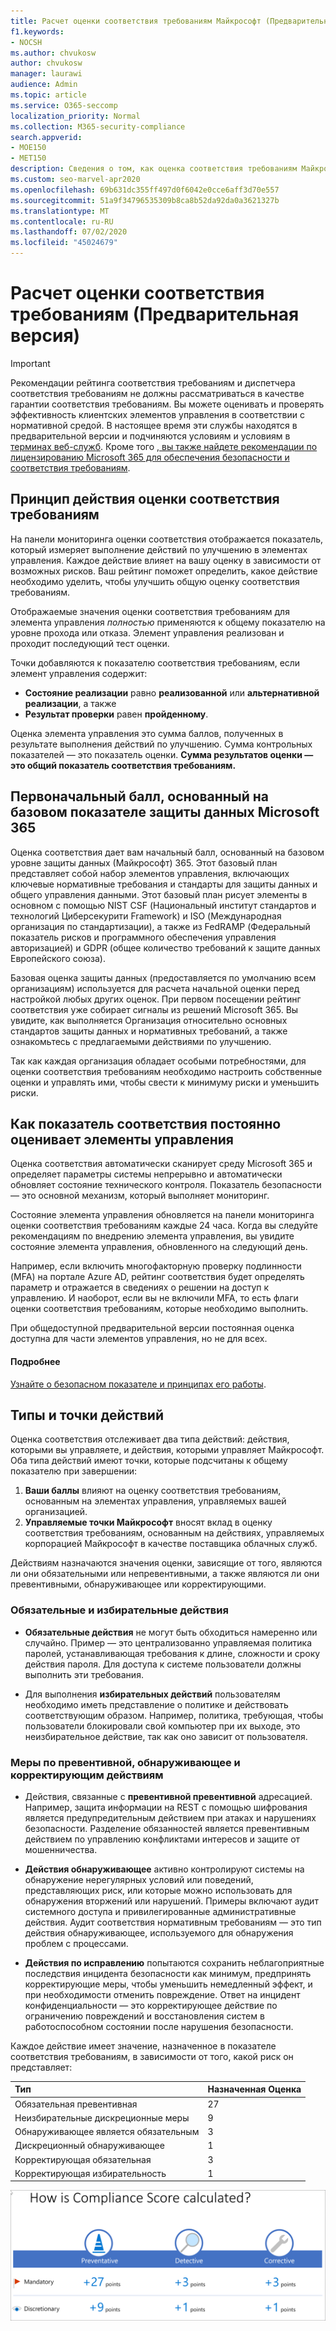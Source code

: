 ```yaml
---
title: Расчет оценки соответствия требованиям Майкрософт (Предварительная версия)
f1.keywords:
- NOCSH
ms.author: chvukosw
author: chvukosw
manager: laurawi
audience: Admin
ms.topic: article
ms.service: O365-seccomp
localization_priority: Normal
ms.collection: M365-security-compliance
search.appverid:
- MOE150
- MET150
description: Сведения о том, как оценка соответствия требованиям Майкрософт вычисляет персонализированный балл на основе действий, предпринимаемых для решения рисков и повышая уровень соответствия требованиям.
ms.custom: seo-marvel-apr2020
ms.openlocfilehash: 69b631dc355ff497d0f6042e0cce6aff3d70e557
ms.sourcegitcommit: 51a9f34796535309b8ca8b52da92da0a3621327b
ms.translationtype: MT
ms.contentlocale: ru-RU
ms.lasthandoff: 07/02/2020
ms.locfileid: "45024679"
---
```

# <a name="compliance-score-preview-calculation"></a>Расчет оценки соответствия требованиям (Предварительная версия)

> [!IMPORTANT]
> Рекомендации рейтинга соответствия требованиям и диспетчера соответствия требованиям не должны рассматриваться в качестве гарантии соответствия требованиям. Вы можете оценивать и проверять эффективность клиентских элементов управления в соответствии с нормативной средой. В настоящее время эти службы находятся в предварительной версии и подчиняются условиям и условиям в [терминах веб-служб](https://go.microsoft.com/fwlink/?linkid=2108910). Кроме того [, вы также найдете рекомендации по лицензированию Microsoft 365 для обеспечения безопасности и соответствия требованиям](https://docs.microsoft.com/office365/servicedescriptions/microsoft-365-service-descriptions/microsoft-365-tenantlevel-services-licensing-guidance/microsoft-365-security-compliance-licensing-guidance).

## <a name="how-compliance-score-works"></a>Принцип действия оценки соответствия требованиям

На панели мониторинга оценки соответствия отображается показатель, который измеряет выполнение действий по улучшению в элементах управления. Каждое действие влияет на вашу оценку в зависимости от возможных рисков. Ваш рейтинг поможет определить, какое действие необходимо уделить, чтобы улучшить общую оценку соответствия требованиям.

Отображаемые значения оценки соответствия требованиям для элемента управления *полностью* применяются к общему показателю на уровне прохода или отказа. Элемент управления реализован и проходит последующий тест оценки. 

Точки добавляются к показателю соответствия требованиям, если элемент управления содержит:

- **Состояние реализации** равно **реализованной** или **альтернативной реализации**, а также
- **Результат проверки** равен **пройденному**.

Оценка элемента управления это сумма баллов, полученных в результате выполнения действий по улучшению. Сумма контрольных показателей — это показатель оценки. **Сумма результатов оценки — это общий показатель соответствия требованиям.**

## <a name="initial-score-based-on-microsoft-365-data-protection-baseline"></a>Первоначальный балл, основанный на базовом показателе защиты данных Microsoft 365
  
Оценка соответствия дает вам начальный балл, основанный на базовом уровне защиты данных (Майкрософт) 365. Этот базовый план представляет собой набор элементов управления, включающих ключевые нормативные требования и стандарты для защиты данных и общего управления данными. Этот базовый план рисует элементы в основном с помощью NIST CSF (Национальный институт стандартов и технологий Циберсекурити Framework) и ISO (Международная организация по стандартизации), а также из FedRAMP (Федеральный показатель рисков и программного обеспечения управления авторизацией) и GDPR (общее количество требований к защите данных Европейского союза).

Базовая оценка защиты данных (предоставляется по умолчанию всем организациям) используется для расчета начальной оценки перед настройкой любых других оценок. При первом посещении рейтинг соответствия уже собирает сигналы из решений Microsoft 365. Вы увидите, как выполняется Организация относительно основных стандартов защиты данных и нормативных требований, а также ознакомьтесь с предлагаемыми действиями по улучшению.

Так как каждая организация обладает особыми потребностями, для оценки соответствия требованиям необходимо настроить собственные оценки и управлять ими, чтобы свести к минимуму риски и уменьшить риски.

## <a name="how-compliance-score-continuously-assesses-controls"></a>Как показатель соответствия постоянно оценивает элементы управления

Оценка соответствия автоматически сканирует среду Microsoft 365 и определяет параметры системы непрерывно и автоматически обновляет состояние технического контроля. Показатель безопасности — это основной механизм, который выполняет мониторинг.

Состояние элемента управления обновляется на панели мониторинга оценки соответствия требованиям каждые 24 часа. Когда вы следуйте рекомендациям по внедрению элемента управления, вы увидите состояние элемента управления, обновленного на следующий день.

Например, если включить многофакторную проверку подлинности (MFA) на портале Azure AD, рейтинг соответствия будет определять параметр и отражается в сведениях о решении на доступ к управлению. И наоборот, если вы не включили MFA, то есть флаги оценки соответствия требованиям, которые необходимо выполнить.

При общедоступной предварительной версии постоянная оценка доступна для части элементов управления, но не для всех.

#### <a name="learn-more"></a>Подробнее
[Узнайте о безопасном показателе и принципах его работы](../security/mtp/microsoft-secure-score-new.md).
  
## <a name="action-types-and-points"></a>Типы и точки действий

Оценка соответствия отслеживает два типа действий: действия, которыми вы управляете, и действия, которыми управляет Майкрософт. Оба типа действий имеют точки, которые подсчитаны к общему показателю при завершении:

1. **Ваши баллы** влияют на оценку соответствия требованиям, основанным на элементах управления, управляемых вашей организацией.
2. **Управляемые точки Майкрософт** вносят вклад в оценку соответствия требованиям, основанным на действиях, управляемых корпорацией Майкрософт в качестве поставщика облачных служб.

Действиям назначаются значения оценки, зависящие от того, являются ли они обязательными или непревентивными, а также являются ли они превентивными, обнаруживающее или корректирующими.

### <a name="mandatory-and-discretionary-actions"></a>Обязательные и избирательные действия

 - **Обязательные действия** не могут быть обходиться намеренно или случайно. Пример — это централизованно управляемая политика паролей, устанавливающая требования к длине, сложности и сроку действия пароля. Для доступа к системе пользователи должны выполнить эти требования.
  
 - Для выполнения **избирательных действий** пользователям необходимо иметь представление о политике и действовать соответствующим образом. Например, политика, требующая, чтобы пользователи блокировали свой компьютер при их выходе, это неизбирательное действие, так как оно зависит от пользователя.
  
### <a name="preventative-detective-and-corrective-actions"></a>Меры по превентивной, обнаруживающее и корректирующим действиям
  
 - Действия, связанные с **превентивной превентивной** адресацией. Например, защита информации на REST с помощью шифрования является предупредительным действием при атаках и нарушениях безопасности. Разделение обязанностей является превентивным действием по управлению конфликтами интересов и защите от мошенничества.
  
 - **Действия обнаруживающее** активно контролируют системы на обнаружение нерегулярных условий или поведений, представляющих риск, или которые можно использовать для обнаружения вторжений или нарушений. Примеры включают аудит системного доступа и привилегированные административные действия. Аудит соответствия нормативным требованиям — это тип действия обнаруживающее, используемого для обнаружения проблем с процессами.
  
- **Действия по исправлению** попытаются сохранить неблагоприятные последствия инцидента безопасности как минимум, предпринять корректирующие меры, чтобы уменьшить немедленный эффект, и при необходимости отменить повреждение. Ответ на инцидент конфиденциальности — это корректирующее действие по ограничению повреждений и восстановления систем в работоспособном состоянии после нарушения безопасности.
  
Каждое действие имеет значение, назначенное в показателе соответствия требованиям, в зависимости от того, какой риск он представляет:

|**Тип**|**Назначенная Оценка**|
|:-----|:-----|
| Обязательная превентивная | 27 |
| Неизбирательные дискреционные меры | 9  |
| Обнаруживающее является обязательным | 3  |
| Дискреционный обнаруживающее | 1  |
| Корректирующая обязательная | 3  |
| Корректирующая избирательность | 1  |
  
![Значения точек контроля для оценки соответствия требованиям](../media/compliance-score-controls-scoring.png "Значения точек контроля для оценки соответствия требованиям")